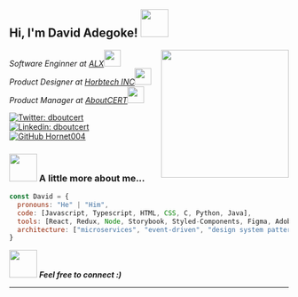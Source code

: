 <h2> Hi, I'm David Adegoke! <img src="https://media.giphy.com/media/mGcNjsfWAjY5AEZNw6/giphy.gif" width="50"></h2>
<img align='right' src="https://media.giphy.com/media/hpF9R9M1PHN5e5liSx/giphy.gif?cid=ecf05e47fm0qgol15dz6b63hqc5bq6xkawypecii6wlxekdr&rid=giphy.gif&ct=g" width="230">
<p><em>Software Enginner at <a href="https://www.alxafrica.com/">ALX</a><img src="https://media.giphy.com/media/fYSnHlufseco8Fh93Z/giphy.gif" width="30"></br>Product Designer at <a href="https://#">Horbtech INC</a><img src="https://media.giphy.com/media/WUlplcMpOCEmTGBtBW/giphy.gif" width="30"></br>Product Manager at <a href="https://#">AboutCERT</a><img src="https://media.giphy.com/media/WUlplcMpOCEmTGBtBW/giphy.gif" width="30"> 
</em></p>

[![Twitter: dboutcert](https://img.shields.io/twitter/follow/dboutcert?style=social)](https://twitter.com/dboutcert)
[![Linkedin: dboutcert](https://img.shields.io/badge/-dboutcert-blue?style=flat-square&logo=Linkedin&logoColor=white&link=https://www.linkedin.com/in/dboutcert/)](https://www.linkedin.com/in/dboutcert/)
[![GitHub Hornet004](https://img.shields.io/github/followers/Hornet004?label=follow&style=social)](https://github.com/Hornet004)


### <img src="https://media.giphy.com/media/VgCDAzcKvsR6OM0uWg/giphy.gif" width="50"> A little more about me...  

```javascript
const David = {
  pronouns: "He" | "Him",
  code: [Javascript, Typescript, HTML, CSS, C, Python, Java],
  tools: [React, Redux, Node, Storybook, Styled-Components, Figma, Adobe XD],
  architecture: ["microservices", "event-driven", "design system pattern"],
}
```

<img src="https://media.giphy.com/media/VEj30DuFKtXE0o5MBS/giphy.gif?cid=ecf05e474bfg2ndttswb40olzq1ncnisnzun21h4nmux7bp7&rid=giphy.gif&ct=g" width="50"> <em><b>Feel free to connect :)</em>

---
